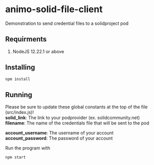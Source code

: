 # animo-solid-file-client
Demonstration to send credential files to a solidproject pod

## Requirments
1. NodeJS 12.22.1 or above

## Installing

```sh
npm install
```

## Running
Please be sure to update these global constants at the top of the file (src/index.js)!  
**solid_link**: The link to your podprovider (ex. solidcommunity.net)  
**filename**: The name of the credentials file that will be sent to the pod  
  
**account_username**: The username of your account  
**account_password**: The password of your account  
  
Run the program with  

```sh
npm start
```